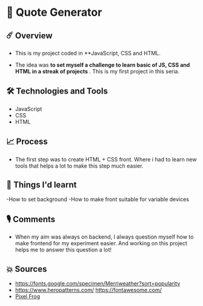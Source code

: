# 📖 Quote Generator

## ☄️ Overview

- This is my project coded in **JavaScript, CSS and HTML.

- The idea was **to set myself a challenge to learn basic of JS, CSS and HTML in a streak of projects** . This is my first project in this seria.

## 🛠️ Technologies and Tools

- JavaScript
- CSS
- HTML

## 📈 Process

- The first step was to create HTML + CSS front. Where i had to learn new tools that helps a lot to make this step much easier. 


## 🎉 Things I'd learnt

-How to set background
-How to make front suitable for variable devices


## 🎙 Comments

- When my aim was always on backend, I always question myself how to make frontend for my experiment easier. And working on this project helps me to answer this question a lot!

## 💥 Sources

- https://fonts.google.com/specimen/Merriweather?sort=popularity
- https://www.heropatterns.com/
https://fontawesome.com/
- [Pixel Frog](https://pixelfrog-store.itch.io/pixel-adventure-2)
